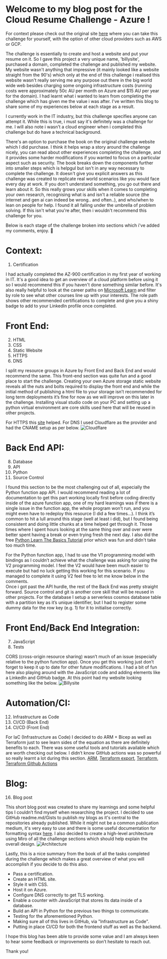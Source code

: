 # Welcome to my blog post for the Cloud Resume Challenge - Azure !  
For context please check out the original site [here](https://cloudresumechallenge.dev/docs/the-challenge/azure/) where you can take this challenge for yourself, with the option of other cloud providers such as AWS or GCP. 

The challenge is essentially to create and host a website and put your resume on it. So I gave this project a very unique name, 'billysite', purchased a domain, completed the challenge and published my website. My website wasn't anything that impressive (it mainly looked like a website straight from the 90's) which only at the end of this challenge i realised this website wasn't really serving me any purpose out there in the big world wide web besides charging some ongoing infrastructure costs (running costs were approximately 50c AU per month on Azure and $15 AU per year for the domain). I had learnt what i wanted to learn from completing the challenge which has given me the value i was after. I've written this blog to share some of my experiences below at each stage as a result.  

I currently work in the IT industry, but this challenge specifies anyone can attempt it. While this is true, i must say it's definitely was a challenge for me. I will also note i wasn't a cloud engineer when i completed this challenge but do have a technical background.  

There's an option to purchase the book on the original challenge website which I did purchase. I think it helps wrap a story around the challenge nicely, you can read about other experiences completing the challenge, and it provides some harder modifications if you wanted to focus on a particular aspect such as security. The book breaks down the components further into smaller steps which is helpgul but isn't in any way necessary to complete the challenge. It doesn't give you explicit answers as this challenge was created to replicate real world scenarios like you would face every day at work. If you don't understand something, you go out there and learn about it. So this really grows your skills when it comes to completing your own research, recognising what is and isn't a reliable source (the internet and gen ai can indeed be wrong.. and often..), and who/when to lean on people for help. I found it all falling under the umbrella of problem solving. If this isn't what you're after, then i wouldn't recommend this challenge for you.  

Below is each stage of the challenge broken into sections which i've added my comments, enjoy. 🙂  

# Context: 
1. Certification

I had actually completed the AZ-900 certification in my first year of working in IT. It's a good idea to get an overview of a cloud platform before using it so I would recommend this if you haven't done something similar before. It's also really helpful to look at the career paths on [Microsoft Learn](https://learn.microsoft.com/en-us/training/browse/?resource_type=course) and filter by role to see what other courses line up with your interests. The role path shows other recommended certifications to complete and give you a shiny badge to add to your LinkedIn profile once completed.

# Front End:
2. HTML
3. CSS
4. Static Website
5. HTTPS
6. DNS

I split my resource groups in Azure by Front End and Back End and would recommend the same. This front-end section was quite fun and a good place to start the challenge. Creating your own Azure storage static website reveals all the nuts and bolts required to display the front end and while the initial method of publishing a html file to your storage isn’t recommended for long term deployments it’s fine for now as we will improve on this later in the challenge. Installing visual studio code on your PC and setting up a python virtual environment are core skills used here that will be reused in other projects.  

For HTTPS this [site](https://learn.microsoft.com/en-us/azure/cdn/cdn-standard-rules-engine) helped. For DNS I used Cloudflare as the provider and had the CNAME setup as per below.
![Cloudflare](https://github.com/billyshub/billysite/assets/64965899/db8977ba-cd65-4556-8109-cc5ef69c8629)

# Back End API:
8. Database
9. API
10. Python
13. Source Control

I found this section to be the most challenging out of all, especially the Python function app API. I would recommend reading a lot of documentation to get this part working locally first before coding directly inside of the azure function app, one of my hard learnings was if there is a single issue in the function app, the whole program won’t run, and you might even have to redeploy this resource (I did a few times…). I think it’s common to hit a lull around this stage (well at least i did), but I found being consistent and doing little chunks at a time helped get through it. Those times where I spent hours looking at the same thing over and over were better spent having a break or even trying fresh the next day. I also did the free [Python Learn The Basics Tutorial]( https://www.learnpython.org/) prior which was fun and didn't take too much time.  

For the Python function app, I had to use the V1 programming model with bindings as I couldn’t achieve what the challenge was asking for using the V2 programming model. I feel the V2 would have been much easier to execute but had no luck getting this working for this scenario. If you managed to complete it using V2 feel free to let me know below in the comments.  
Once i got past the API hurdle, the rest of the Back End was pretty straight forward. Source control and git is another core skill that will be reused in other projects. For the database I setup a serverless cosmos database table with a partition key as it’s unique identifier, but I had to register some dummy data for the row key (e.g. 1) for it to initialise correctly.  

# Front End/Back End Integration:
7. JavaScript
11. Tests

CORS (cross-origin resource sharing) wasn’t much of an issue (especially relative to the python function app). Once you get this working just don’t forget to keep it up to date for other future modifications. I had a bit of fun here also playing around with the JavaScript code and adding elements like a LinkedIn and GitHub badge. At this point had my website looking something like the below.
![Billysite](https://github.com/billyshub/billysite/assets/64965899/617f6443-026d-4f6f-93da-f5bbcde68d7c)


# Automation/CI:
12. Infrastructure as Code
14. CI/CD (Back End)
15. CI/CD (Front End)

For IaC (Infrastructure as Code) I decided to do ARM + Bicep as well as Terraform just to see learn sides of the equation as there are definitely benefits to each. There was some useful tools and tutorials available which are worth checking out below. I didn’t know GitHub actions was so powerful so really learnt a lot during this section. [ARM](https://learn.microsoft.com/en-us/azure/azure-resource-manager/templates/template-tutorial-create-first-template?tabs=azure-powershell), [Terraform export](https://learn.microsoft.com/en-us/azure/developer/terraform/azure-export-for-terraform/export-first-resources?tabs=azure-cli), [Terraform](https://developer.hashicorp.com/terraform/tutorials/cloud-get-started/cloud-vcs-change), [Terraform Github Actions](https://developer.hashicorp.com/terraform/tutorials/automation/github-actions)

# Blog:
16. Blog post

This short blog post was created to share my learnings and some helpful tips I couldn’t find myself when researching the project. I decided to use GitHub readme.md/Gists to publish my blogs as it's central to the repositories already published. While it might not be a common publication medium, it's very easy to use and there is some useful documentation for formatting syntax [here](https://docs.github.com/en/get-started/writing-on-github/getting-started-with-writing-and-formatting-on-github/basic-writing-and-formatting-syntax). I also decided to create a high-level architecture using Miro of all the challenge sections which should help explain the overall design.
![Architecture](https://github.com/billyshub/billysite/assets/64965899/abbfd3c0-2732-43df-8816-6a1463af1421)

Lastly, this is a nice summary from the book of all the tasks completed during the challenge which makes a great overview of what you will accomplish if you decide to do this also.
- Pass a certification.
- Create an HTML site.
- Style it with CSS.
- Host it on Azure.
- Configure DNS correctly to get TLS working.
- Enable a counter with JavaScript that stores its data inside of a database.
- Build an API in Python for the previous two things to communicate.
- Testing for the aforementioned Python.
- Making sure all of this lives in GitHub, via "Infrastructure as Code".
- Putting in place CI/CD for both the frontend stuff as well as the backend.

I hope this blog has been able to provide some value and I am always keen to hear some feedback or improvements so don’t hesitate to reach out.  

Thank you!

